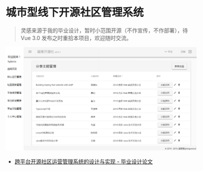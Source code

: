 # 城市型线下开源社区管理系统

> 灵感来源于我的毕业设计，暂时小范围开源（不作宣传，不作部署），待 Vue 3.0 发布之时重拾本项目，欢迎随时交流。

![](./intro.png)

* [跨平台开源社区运营管理系统的设计与实现 - 毕业设计论文](http://qiniu.ningo.cloud/open-source-community-paper.pdf)